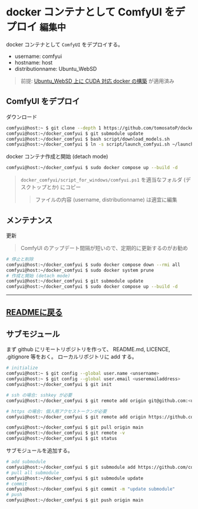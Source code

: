 # docker コンテナとして ComfyUI をデプロイ `編集中`
docker コンテナとして `ComfyUI` をデプロイする。
- username: comfyui
- hostname: host
- distributionname: Ubuntu_WebSD
> 前提: [Ubuntu_WebSD 上に CUDA 対応 docker の構築](docker_CUDA.md) が適用済み

## ComfyUI をデプロイ
ダウンロード
~~~sh
comfyui@host:~ $ git clone --depth 1 https://github.com/tomosatoP/docker_comfyui.git
comfyui@host:~/docker_comfyui $ git submodule update
comfyui@host:~/docker_comfyui $ bash script/download_models.sh
comfyui@host:~/docker_comfyui $ ln -s script/launch_comfyui.sh ~/launch_comfyui.sh
~~~

docker コンテナ作成と開始 (detach mode)
~~~sh
comfyui@host:~/docker_comfyui $ sudo docker compose up --build -d
~~~

> `docker_comfyui/script_for_windows/comfyui.ps1` を適当なフォルダ (デスクトップとか) にコピー
>> ファイルの内容 (username, distributionname) は適宜に編集


## メンテナンス
更新
> ComfyUI のアップデート間隔が短いので、定期的に更新するのがお勧め
~~~sh
# 停止と削除
comfyui@host:~/docker_comfyui $ sudo docker compose down --rmi all
comfyui@host:~/docker_comfyui $ sudo docker system prune
# 作成と開始 (detach mode)
comfyui@host:~/docker_comfyui $ git submodule update
comfyui@host:~/docker_comfyui $ sudo docker compose up --build -d
~~~
---
[READMEに戻る](../README.md)
---

## サブモジュール 
まず github にリモートリポジトリを作って、 README.md, LICENCE, .gitignore 等をおく。
ローカルリポジトリに add する。
~~~sh
# initialize
comfyui@host:~ $ git config --global user.name <unsername>
comfyui@host:~ $ git config --global user.email <useremailaddress>
comfyui@host:~/docker_comfyui $ git init

# ssh の場合: sshkey が必要
comfyui@host:~/docker_comfyui $ git remote add origin git@github.com:<username>/<repositryname>.git

# https の場合: 個人用アクセストークンが必要
comfyui@host:~/docker_comfyui $ git remote add origin https://github.com/<username>/<repositryname>.git

comfyui@host:~/docker_comfyui $ git pull origin main
comfyui@host:~/docker_comfyui $ git remote -v
comfyui@host:~/docker_comfyui $ git status
~~~
サブモジュールを追加する。
~~~sh
# add submodule
comfyui@host:~/docker_comfyui $ git submodule add https://github.com/comfyanonymous/ComfyUI.git comfyui
# pull all submodule
comfyui@host:~/docker_comfyui $ git submodule update
# commit
comfyui@host:~/docker_comfyui $ git commit -m "update submodule"
# push 
comfyui@host:~/docker_comfyui $ git push origin main
~~~

